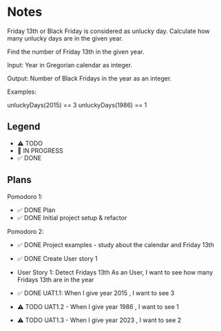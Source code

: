 # Notes

Friday 13th or Black Friday is considered as unlucky day. Calculate how many unlucky days are in the given year.

Find the number of Friday 13th in the given year.

Input: Year in Gregorian calendar as integer.

Output: Number of Black Fridays in the year as an integer.

Examples:

unluckyDays(2015) == 3
unluckyDays(1986) == 1

## Legend
- ⚠ TODO
- 🚧 IN PROGRESS
- ✅ DONE

## Plans

Pomodoro 1:
- ✅ DONE Plan
- ✅ DONE Initial project setup & refactor


Pomodoro 2:
- ✅ DONE Project examples - study about the calendar and Friday 13th
- ✅ DONE Create User story 1
- User Story 1: Detect Fridays 13th
As an User, I want to see how many Fridays 13th are in the year 

- ✅ DONE UAT1.1: When I give year 2015 , I want to see 3 
- ⚠ TODO UAT1.2 - When I give year 1986 , I want to see 1
- ⚠ TODO UAT1.3 - When I give year 2023 , I want to see 2